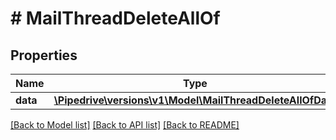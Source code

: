 # # MailThreadDeleteAllOf

## Properties

Name | Type | Description | Notes
------------ | ------------- | ------------- | -------------
**data** | [**\Pipedrive\versions\v1\Model\MailThreadDeleteAllOfData**](MailThreadDeleteAllOfData.md) |  | [optional]

[[Back to Model list]](../../README.md#models) [[Back to API list]](../../README.md#endpoints) [[Back to README]](../../README.md)
